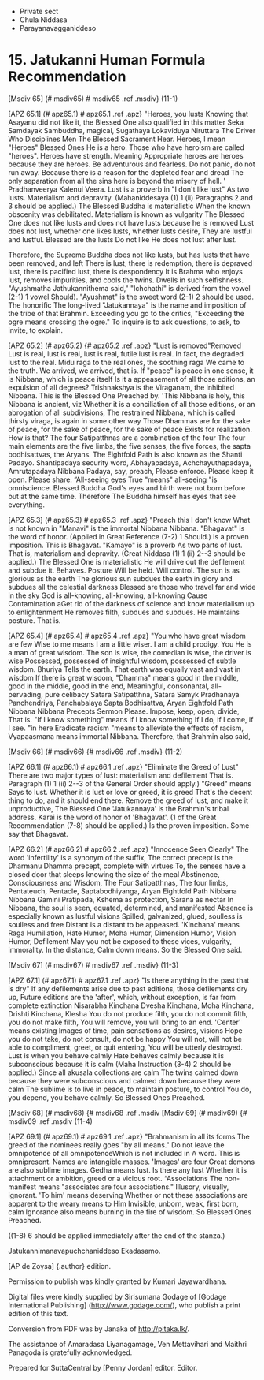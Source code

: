 - Private sect
- Chula Niddasa
- Parayanavagganiddeso

# 15. Jatukanni Human Formula Recommendation

[Msdiv 65] (# msdiv65) # msdiv65 .ref .msdiv} (11-1)

[APZ 65.1] (# apz65.1) # apz65.1 .ref .apz} "Heroes, you lusts
Knowing that Asayanu did not like it, the Blessed One also qualified in this matter
Seka Samdayak Sambuddha, magical, Sugathaya Lokaviduya Niruttara
The Driver Who Disciplines Men The Blessed Sacrament
Hear. Heroes, I mean "Heroes" Blessed Ones
He is a hero. Those who have heroism are called "heroes". Heroes have strength. Meaning
Appropriate heroes are heroes because they are heroes. Be adventurous and fearless.
Do not panic, do not run away. Because there is a reason for the depleted fear and dread
The only separation from all the sins here is beyond the misery of hell. '
Pradhanveerya Kalenui Veera. Lust is a proverb in "I don't like lust"
As two lusts. Materialism and depravity. (Mahaniddesaya (1) 1
(ii) Paragraphs 2 and 3 should be applied.) The Blessed Buddha is materialistic
When the known obscenity was debilitated. Materialism is known as vulgarity
The Blessed One does not like lusts and does not have lusts because he is removed
Lust does not lust, whether one likes lusts, whether lusts desire,
They are lustful and lustful. Blessed are the lusts
Do not like He does not lust after lust.

Therefore, the Supreme Buddha does not like lusts, but has lusts that have been removed, and left
There is lust, there is redemption, there is depraved lust, there is pacified lust, there is despondency
It is Brahma who enjoys lust, removes impurities, and cools the twins.
Dwells in such selfishness. "Ayushmatha Jathukannithema said,"
"Ichchathi" is derived from the vowel (2-1) 1 vowel
Should). "Ayushmat" is the sweet word (2-1) 2 should be used. The honorific
The long-lived "Jatukannaya" is the name and imposition of the tribe of that Brahmin.
Exceeding you go to the critics, "Exceeding the ogre means crossing the ogre."
To inquire is to ask questions, to ask, to invite, to explain.

[APZ 65.2] (# apz65.2) {# apz65.2 .ref .apz} "Lust is removed"Removed
Lust is real, lust is real, lust is real, futile lust is real.
In fact, the degraded lust to the real. Midu raga to the real ones, the soothing raga
We came to the truth. We arrived, we arrived, that is.
If "peace" is peace in one sense, it is Nibbana, which is peace itself
Is it a appeasement of all those editions, an expulsion of all degrees?
Trishnakshya is the Viraganam, the inhibited Nibbana. This is the Blessed One
Preached by. 'This Nibbana is holy, this Nibbana is ancient, viz
Whether it is a conciliation of all those editions, or an abrogation of all subdivisions,
The restrained Nibbana, which is called thirsty viraga, is again in some other way
Those Dhammas are for the sake of peace, for the sake of peace, for the sake of peace
Exists for realization. How is that? The four Satipatthnas are a combination of the four
The four main elements are the five limbs, the five senses, the five forces, the sapta bodhisattvas, the Aryans.
The Eightfold Path is also known as the Shanti Padayo. Shantipadaya security word,
Abhayapadaya, Achchayuthapadaya, Amrutapadaya Nibbana Padaya, say, preach,
Please enforce. Please keep it open. Please share. ”All-seeing eyes
True "means" all-seeing "is omniscience. Blessed Buddha
God's eyes and birth were not born before but at the same time. Therefore
The Buddha himself has eyes that see everything.

[APZ 65.3] (# apz65.3) # apz65.3 .ref .apz} "Preach this I don't know
What is not known in "Manavi" is the immortal Nibbana
Nibbana. "Bhagavat" is the word of honor. (Applied in Great Reference (7-2) 1
Should.) Is a proven imposition. This is Bhagavat. "Kamayo" is a proverb
As two parts of lust. That is, materialism and depravity. (Great
Niddasa (1) 1 (ii) 2--3 should be applied.) The Blessed One is materialistic
He will drive out the defilement and subdue it. Behaves. Posture
Will be held. Will control. The sun is as glorious as the earth
The glorious sun subdues the earth in glory and subdues all the celestial darkness
Blessed are those who travel far and wide in the sky
God is all-knowing, all-knowing, all-knowing
Cause Contamination aGet rid of the darkness of science and know materialism up to enlightenment
He removes filth, subdues and subdues. He maintains posture.
That is.

[APZ 65.4] (# apz65.4) # apz65.4 .ref .apz} "You who have great wisdom are few
Wise to me means I am a little wiser. I am a child prodigy. You
He is a man of great wisdom. The son is wise, the comedian is wise, the driver is wise
Possessed, possessed of insightful wisdom, possessed of subtle wisdom. Bhuriya
Tells the earth. That earth was equally vast and vast in wisdom
If there is great wisdom, "Dhamma" means good in the middle, good in the middle, good in the end,
Meaningful, consonantal, all-pervading, pure celibacy
Satara Satipatthna, Satara Samy‍k Pradhanaya Panchendriya, Panchabalaya Sapta
Bodhisattva, Aryan Eightfold Path Nibbana Nibbana Precepts Sermon
Please. Impose, keep, open, divide,
That is. "If I know something" means if I know something
If I do, if I come, if I see. "in here
Eradicate racism "means to alleviate the effects of racism,
Vyapaasmana means immortal Nibbana. Therefore, that Brahmin also said,

[Msdiv 66] (# msdiv66) {# msdiv66 .ref .msdiv} (11-2)

[APZ 66.1] (# apz66.1) # apz66.1 .ref .apz} "Eliminate the Greed of Lust"
There are two major types of lust: materialism and defilement
That is. Paragraph (1) 1 (ii) 2--3 of the General Order should apply.) "Greed" means
Says to lust. Whether it is lust or love or greed, it is greed
That's the decent thing to do, and it should end there. Remove the greed of lust, and make it unproductive,
The Blessed One 'Jatukannaya' is the Brahmin's tribal address.
Karai is the word of honor of 'Bhagavat'. (1 of the Great Recommendation (7-8) should be applied.)
Is the proven imposition. Some say that Bhagavat.

[APZ 66.2] (# apz66.2) # apz66.2 .ref .apz} "Innocence Seen Clearly"
The word 'infertility' is a synonym of the suffix,
The correct precept is the Dharmanu Dhamma precept, complete with virtues
To, the senses have a closed door that sleeps knowing the size of the meal
Abstinence, Consciousness and Wisdom, The Four Satipatthnas, The four limbs,
Pentateuch, Pentacle, Saptabodhiyanga, Aryan Eightfold Path Nibbana
Nibbana Gamini Pratipada, Kshema as protection, Sarana as nectar
In Nibbana, the soul is seen, equated, determined, and manifested
Absence is especially known as lustful visions
Spilled, galvanized, glued, soulless is soulless and free
Distant is a distant to be appeased. 'Kinchana' means Raga
Humiliation, Hate Humor, Moha Humor, Dimension Humor, Vision Humor, Defilement
May you not be exposed to these vices, vulgarity, immorality. In the distance,
Calm down means. So the Blessed One said.

[Msdiv 67] (# msdiv67) # msdiv67 .ref .msdiv} (11-3)

[APZ 67.1] (# apz67.1) # apz67.1 .ref .apz} "Is there anything in the past that is dry"
If any defilements arise due to past editions, those defilements dry up,
Future editions are the 'after', which, without exception, is far from complete extinction
Nisarabha Kinchana Dvesha Kinchana, Moha Kinchana, Drishti Kinchana, Klesha
You do not produce filth, you do not commit filth, you do not make filth,
You will remove, you will bring to an end. 'Center' means existing
Images of time, pain sensations as desires, visions
Hope you do not take, do not consult, do not be happy
You will not, will not be able to compliment, greet, or quit entering,
You will be utterly destroyed. Lust is when you behave calmly
Hate behaves calmly because it is subconscious because it is calm (Maha
Instruction (3-4) 2 should be applied.) Since all akusala collections are calm
The twins calmed down because they were subconscious and calmed down because they were calm
The sublime is to live in peace, to maintain posture, to control
You do, you depend, you behave calmly. So Blessed Ones
Preached.

[Msdiv 68] (# msdiv68) {# msdiv68 .ref .msdiv [Msdiv 69] (# msdiv69) {# msdiv69
.ref .msdiv (11-4)

[APZ 69.1] (# apz69.1) # apz69.1 .ref .apz} "Brahmanism in all its forms
The greed of the nominees really goes "by all means."
Do not leave the omnipotence of all omnipotenceWhich is not included in
A word. This is omnipresent. Names are intangible masses. 'Images' are four
Great demons are also sublime images. Gedha means lust. Is there any lust
Whether it is attachment or ambition, greed or a vicious root. “Associations
The non-manifest means "associates are four associations."
Illusory, visually, ignorant. 'To him' means deserving
Whether or not these associations are apparent to the weary means to Him
Invisible, unborn, weak, first born, calm
Ignorance also means burning in the fire of wisdom. So Blessed Ones
Preached.

((1-8) 6 should be applied immediately after the end of the stanza.)

Jatukannimanavapuchchaniddeso Ekadasamo.

[AP de Zoysa] {.author} edition.

Permission to publish was kindly granted by Kumari Jayawardhana.

Digital files were kindly supplied by Sirisumana Godage of [Godage
International Publishing] (http://www.godage.com/), who publish a print
edition of this text.

Conversion from PDF was by Janaka of <http://pitaka.lk/>.

The assistance of Amaradasa Liyanagamage, Ven Mettavihari and Maithri
Panagoda is gratefully acknowledged.

Prepared for SuttaCentral by [Penny Jordan] editor. Editor.
